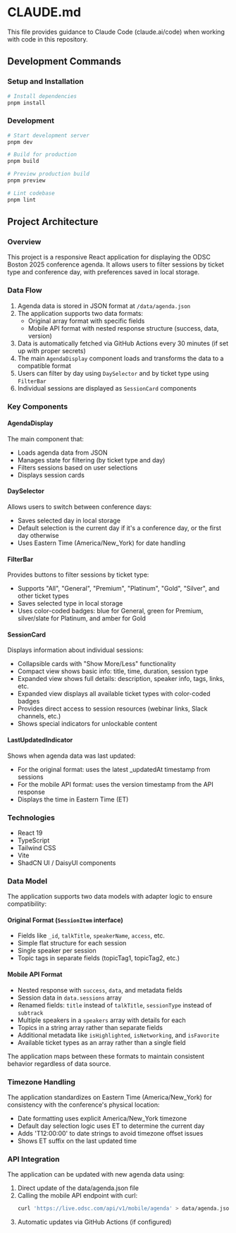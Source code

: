 # CLAUDE.md

This file provides guidance to Claude Code (claude.ai/code) when working with code in this repository.

## Development Commands

### Setup and Installation
```bash
# Install dependencies
pnpm install
```

### Development
```bash
# Start development server
pnpm dev

# Build for production
pnpm build

# Preview production build
pnpm preview

# Lint codebase
pnpm lint
```

## Project Architecture

### Overview
This project is a responsive React application for displaying the ODSC Boston 2025 conference agenda. It allows users to filter sessions by ticket type and conference day, with preferences saved in local storage.

### Data Flow
1. Agenda data is stored in JSON format at `/data/agenda.json`
2. The application supports two data formats:
   - Original array format with specific fields
   - Mobile API format with nested response structure (success, data, version)
3. Data is automatically fetched via GitHub Actions every 30 minutes (if set up with proper secrets)
4. The main `AgendaDisplay` component loads and transforms the data to a compatible format
5. Users can filter by day using `DaySelector` and by ticket type using `FilterBar`
6. Individual sessions are displayed as `SessionCard` components

### Key Components

#### AgendaDisplay
The main component that:
- Loads agenda data from JSON
- Manages state for filtering (by ticket type and day)
- Filters sessions based on user selections
- Displays session cards

#### DaySelector
Allows users to switch between conference days:
- Saves selected day in local storage
- Default selection is the current day if it's a conference day, or the first day otherwise
- Uses Eastern Time (America/New_York) for date handling

#### FilterBar
Provides buttons to filter sessions by ticket type:
- Supports "All", "General", "Premium", "Platinum", "Gold", "Silver", and other ticket types
- Saves selected type in local storage
- Uses color-coded badges: blue for General, green for Premium, silver/slate for Platinum, and amber for Gold

#### SessionCard
Displays information about individual sessions:
- Collapsible cards with "Show More/Less" functionality
- Compact view shows basic info: title, time, duration, session type
- Expanded view shows full details: description, speaker info, tags, links, etc.
- Expanded view displays all available ticket types with color-coded badges
- Provides direct access to session resources (webinar links, Slack channels, etc.)
- Shows special indicators for unlockable content

#### LastUpdatedIndicator
Shows when agenda data was last updated:
- For the original format: uses the latest _updatedAt timestamp from sessions
- For the mobile API format: uses the version timestamp from the API response
- Displays the time in Eastern Time (ET)

### Technologies
- React 19
- TypeScript
- Tailwind CSS
- Vite
- ShadCN UI / DaisyUI components

### Data Model
The application supports two data models with adapter logic to ensure compatibility:

#### Original Format (`SessionItem` interface)
- Fields like `_id`, `talkTitle`, `speakerName`, `access`, etc.
- Simple flat structure for each session
- Single speaker per session
- Topic tags in separate fields (topicTag1, topicTag2, etc.)

#### Mobile API Format
- Nested response with `success`, `data`, and metadata fields
- Session data in `data.sessions` array
- Renamed fields: `title` instead of `talkTitle`, `sessionType` instead of `subtrack`
- Multiple speakers in a `speakers` array with details for each
- Topics in a string array rather than separate fields
- Additional metadata like `isHighlighted`, `isNetworking`, and `isFavorite`
- Available ticket types as an array rather than a single field

The application maps between these formats to maintain consistent behavior regardless of data source.

### Timezone Handling
The application standardizes on Eastern Time (America/New_York) for consistency with the conference's physical location:
- Date formatting uses explicit America/New_York timezone
- Default day selection logic uses ET to determine the current day
- Adds 'T12:00:00' to date strings to avoid timezone offset issues
- Shows ET suffix on the last updated time

### API Integration
The application can be updated with new agenda data using:
1. Direct update of the data/agenda.json file
2. Calling the mobile API endpoint with curl:
   ```bash
   curl 'https://live.odsc.com/api/v1/mobile/agenda' > data/agenda.json
   ```
3. Automatic updates via GitHub Actions (if configured)